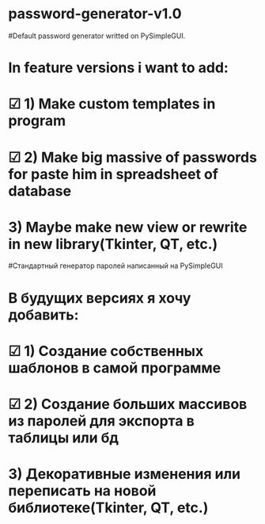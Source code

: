 # password-generator-v1.0
#Default password generator writted on PySimpleGUI.
# In feature versions i want to add:
# ☑ 1) Make custom templates in program
# ☑ 2) Make big massive of passwords for paste him in spreadsheet of database
# 3) Maybe make new view or rewrite in new library(Tkinter, QT, etc.)

#Стандартный генератор паролей написанный на PySimpleGUI
# В будущих версиях я хочу добавить:
# ☑ 1) Создание собственных шаблонов в самой программе
# ☑ 2) Создание больших массивов из паролей для экспорта в таблицы или бд
# 3) Декоративные изменения или переписать на новой библиотеке(Tkinter, QT, etc.)
